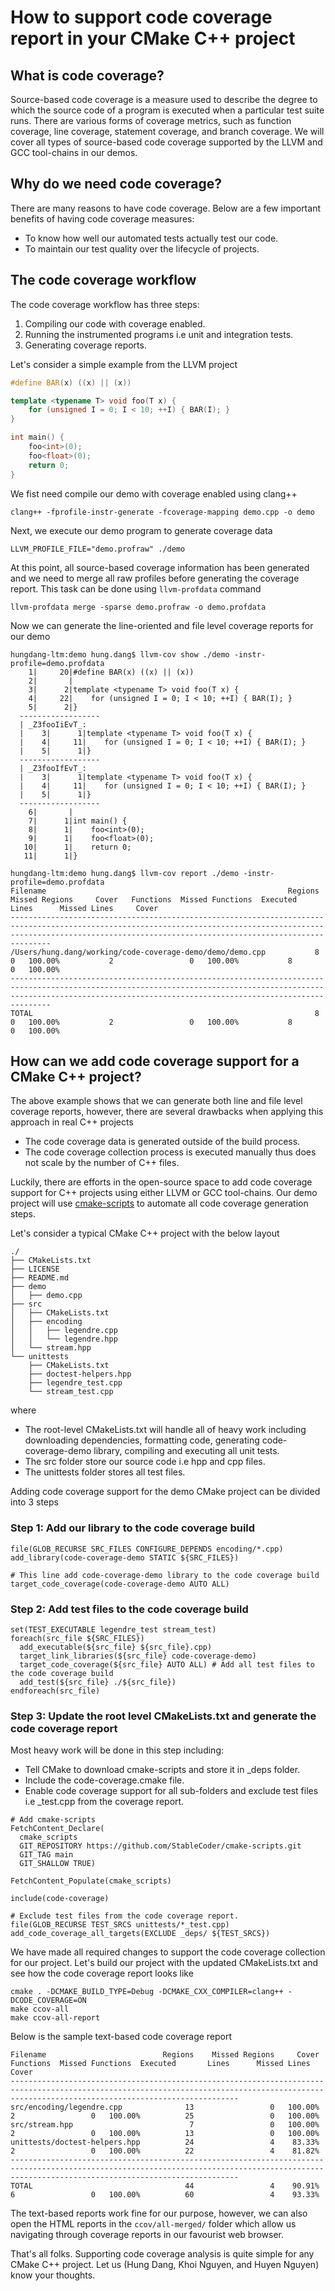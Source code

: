 # How to support code coverage report in your CMake C++ project

## What is code coverage? ##

Source-based code coverage is a measure used to describe the degree to which the source code of a program is executed when a particular test suite runs. There are various forms of coverage metrics, such as function coverage, line coverage, statement coverage, and branch coverage. We will cover all types of source-based code coverage supported by the LLVM and GCC tool-chains in our demos.

## Why do we need code coverage? ##

There are many reasons to have code coverage. Below are a few important benefits of having code coverage measures:
* To know how well our automated tests actually test our code.
* To maintain our test quality over the lifecycle of projects.

## The code coverage workflow ##

The code coverage workflow has three steps:

1. Compiling our code with coverage enabled.
2. Running the instrumented programs i.e unit and integration tests.
3. Generating coverage reports.

Let's consider a simple example from the LLVM project

``` c++
#define BAR(x) ((x) || (x))

template <typename T> void foo(T x) {
    for (unsigned I = 0; I < 10; ++I) { BAR(I); }
}

int main() {
    foo<int>(0);
    foo<float>(0);
    return 0;
}
```

We fist need compile our demo with coverage enabled using clang++

``` shell
clang++ -fprofile-instr-generate -fcoverage-mapping demo.cpp -o demo
```

Next, we execute our demo program to generate coverage data

``` shell
LLVM_PROFILE_FILE="demo.profraw" ./demo
```

At this point, all source-based coverage information has been generated and we need to merge all raw profiles before generating the coverage report. This task can be done using `llvm-profdata` command

``` shell
llvm-profdata merge -sparse demo.profraw -o demo.profdata
```

Now we can generate the line-oriented and file level coverage reports for our demo

``` text
hungdang-ltm:demo hung.dang$ llvm-cov show ./demo -instr-profile=demo.profdata
    1|     20|#define BAR(x) ((x) || (x))
    2|       |
    3|      2|template <typename T> void foo(T x) {
    4|     22|    for (unsigned I = 0; I < 10; ++I) { BAR(I); }
    5|      2|}
  ------------------
  | _Z3fooIiEvT_:
  |    3|      1|template <typename T> void foo(T x) {
  |    4|     11|    for (unsigned I = 0; I < 10; ++I) { BAR(I); }
  |    5|      1|}
  ------------------
  | _Z3fooIfEvT_:
  |    3|      1|template <typename T> void foo(T x) {
  |    4|     11|    for (unsigned I = 0; I < 10; ++I) { BAR(I); }
  |    5|      1|}
  ------------------
    6|       |
    7|      1|int main() {
    8|      1|    foo<int>(0);
    9|      1|    foo<float>(0);
   10|      1|    return 0;
   11|      1|}
```

``` text
hungdang-ltm:demo hung.dang$ llvm-cov report ./demo -instr-profile=demo.profdata
Filename                                                      Regions    Missed Regions     Cover   Functions  Missed Functions  Executed       Lines      Missed Lines     Cover
---------------------------------------------------------------------------------------------------------------------------------------------------------------------------------------------------------------------------
/Users/hung.dang/working/code-coverage-demo/demo/demo.cpp           8                 0   100.00%           2                 0   100.00%           8                 0   100.00%
---------------------------------------------------------------------------------------------------------------------------------------------------------------------------------------------------------------------------
TOTAL                                                               8                 0   100.00%           2                 0   100.00%           8                 0   100.00%
```

## How can we add code coverage support for a CMake C++ project? ##

The above example shows that we can generate both line and file level coverage reports, however, there are several drawbacks when applying this approach in real C++ projects
* The code coverage data is generated outside of the build process.
* The code coverage collection process is executed manually thus does not scale by the number of C++ files.

Luckily, there are efforts in the open-source space to add code coverage support for C++ projects using either LLVM or GCC tool-chains. Our demo project will use [cmake-scripts](https://github.com/StableCoder/cmake-scripts) to automate all code coverage generation steps.

Let's consider a typical CMake C++ project with the below layout

``` text
./
├── CMakeLists.txt
├── LICENSE
├── README.md
├── demo
│   ├── demo.cpp
├── src
│   ├── CMakeLists.txt
│   ├── encoding
│   │   ├── legendre.cpp
│   │   └── legendre.hpp
│   └── stream.hpp
└── unittests
    ├── CMakeLists.txt
    ├── doctest-helpers.hpp
    ├── legendre_test.cpp
    └── stream_test.cpp
```

where
* The root-level CMakeLists.txt will handle all of heavy work including downloading dependencies, formatting code, generating code-coverage-demo library, compiling and executing all unit tests.
* The src folder store our source code i.e hpp and cpp files.
* The unittests folder stores all test files.

Adding code coverage support for the demo CMake project can be divided into 3 steps

### Step 1: Add our library to the code coverage build ###

``` text
file(GLOB_RECURSE SRC_FILES CONFIGURE_DEPENDS encoding/*.cpp)
add_library(code-coverage-demo STATIC ${SRC_FILES})

# This line add code-coverage-demo library to the code coverage build
target_code_coverage(code-coverage-demo AUTO ALL)
```

### Step 2: Add test files to the code coverage build ###

``` text
set(TEST_EXECUTABLE legendre_test stream_test)
foreach(src_file ${SRC_FILES})
  add_executable(${src_file} ${src_file}.cpp)
  target_link_libraries(${src_file} code-coverage-demo)
  target_code_coverage(${src_file} AUTO ALL) # Add all test files to the code coverage build
  add_test(${src_file} ./${src_file})
endforeach(src_file)
```

### Step 3: Update the root level CMakeLists.txt and generate the code coverage report ###

Most heavy work will be done in this step including:
* Tell CMake to download cmake-scripts and store it in _deps folder.
* Include the code-coverage.cmake file.
* Enable code coverage support for all sub-folders and exclude test files i.e _test.cpp from the coverage report.

``` text
# Add cmake-scripts
FetchContent_Declare(
  cmake_scripts
  GIT_REPOSITORY https://github.com/StableCoder/cmake-scripts.git
  GIT_TAG main
  GIT_SHALLOW TRUE)

FetchContent_Populate(cmake_scripts)

include(code-coverage)

# Exclude test files from the code coverage report.
file(GLOB_RECURSE TEST_SRCS unittests/*_test.cpp)
add_code_coverage_all_targets(EXCLUDE _deps/ ${TEST_SRCS})
```

We have made all required changes to support the code coverage collection for our project. Let's build our project with the updated CMakeLists.txt and see how the code coverage report looks like

``` shell
cmake . -DCMAKE_BUILD_TYPE=Debug -DCMAKE_CXX_COMPILER=clang++ -DCODE_COVERAGE=ON
make ccov-all
make ccov-all-report
```

Below is the sample text-based code coverage report

``` text
Filename                          Regions    Missed Regions     Cover   Functions  Missed Functions  Executed       Lines      Missed Lines     Cover
-----------------------------------------------------------------------------------------------------------------------------------------------------------------------------------------------
src/encoding/legendre.cpp              13                 0   100.00%           2                 0   100.00%          25                 0   100.00%
src/stream.hpp                          7                 0   100.00%           2                 0   100.00%          13                 0   100.00%
unittests/doctest-helpers.hpp          24                 4    83.33%           2                 0   100.00%          22                 4    81.82%
-----------------------------------------------------------------------------------------------------------------------------------------------------------------------------------------------
TOTAL                                  44                 4    90.91%           6                 0   100.00%          60                 4    93.33%
```

The text-based reports work fine for our purpose, however, we can also open the HTML reports in the `ccov/all-merged/` folder which allow us navigating through coverage reports in our favourist web browser.

That's all folks. Supporting code coverage analysis is quite simple for any CMake C++ project. Let us (Hung Dang, Khoi Nguyen, and Huyen Nguyen) know your thoughts.
